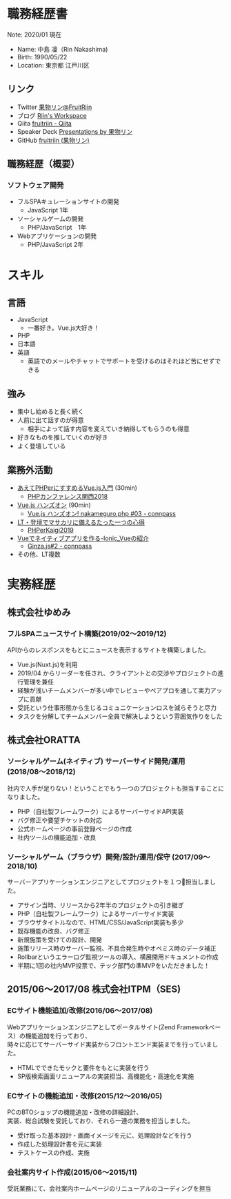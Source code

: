 # 職務経歴書
Note: 2020/01 現在

- Name: 中島 凜（Rin Nakashima)
- Birth: 1990/05/22
- Location: 東京都 江戸川区

## リンク
- Twitter [果物リン@FruitRiin](https://twitter.com/FruitRiin)
- ブログ [Riin's Workspace](https://www.riinswork.space/)
- Qiita [fruitriin \- Qiita](https://qiita.com/fruitriin)
- Speaker Deck [Presentations by 果物リン](https://speakerdeck.com/fruitriin/)
- GitHub [fruitriin \(果物リン\)](https://github.com/fruitriin/)


## 職務経歴（概要）
### ソフトウェア開発
- フルSPAキュレーションサイトの開発
  - JavaScript 1年
- ソーシャルゲームの開発
  - PHP/JavaScript　1年
- Webアプリケーションの開発
  - PHP/JavaScript 2年

# スキル
## 言語
- JavaScript
  - 一番好き。Vue.js大好き！
- PHP
- 日本語
- 英語
  - 英語でのメールやチャットでサポートを受けるのはそれほど苦にせずできる

## 強み
- 集中し始めると長く続く
- 人前に出て話すのが得意
  - 相手によって話す内容を変えていき納得してもらうのも得意
- 好きなものを推していくのが好き
- よく登壇している

## 業務外活動
- [あえてPHPerにすすめるVue\.js入門](https://speakerdeck.com/fruitriin/aetephpernisusumeruvue-dot-jsru-men) (30min)
  - [PHPカンファレンス関西2018](https://2018.kphpug.jp/)
- [Vue.js ハンズオン](https://gitpitch.com/fruitriin/slideshows/vueJsHandsOn#/) (90min)
  - [Vue\.js ハンズオン\! nakameguro\.php \#03 \- connpass](https://nakameguro-php.connpass.com/event/88145/)
- [LT・登壇でマサカリに備えるたった一つの心得](https://speakerdeck.com/fruitriin/knowledge-of-presentation-to-shield-from-hand-axes)
  - [PHPerKaigi2019](https://phperkaigi.jp/2019/)
- [Vueでネイティブアプリを作る-Ionic_Vueの紹介](https://speakerdeck.com/fruitriin/invitation-at-ionic-vue)
  - [Ginza\.js\#2 \- connpass](https://ginzajs.connpass.com/event/132446/)
- その他、LT複数

# 実務経歴
## 株式会社ゆめみ
### フルSPAニュースサイト構築(2019/02〜2019/12)
APIからのレスポンスをもとにニュースを表示するサイトを構築しました。

- Vue.js(Nuxt.js)を利用
- 2019/04 からリーダーを任され、クライアントとの交渉やプロジェクトの進行管理を兼任
- 経験が浅いチームメンバーが多い中でレビューやペアプロを通して実力アップに貢献
- 受託という仕事形態から生じるコミュニケーションロスを減らそうと尽力
- タスクを分解してチームメンバー全員で解決しようという雰囲気作りをした

## 株式会社ORATTA
### ソーシャルゲーム(ネイティブ) サーバーサイド開発/運用 (2018/08〜2018/12)
社内で人手が足りない！ということでもう一つのプロジェクトも担当することになりました。

- PHP（自社製フレームワーク）によるサーバーサイドAPI実装
- バグ修正や要望チケットの対応
- 公式ホームページの事前登録ページの作成
- 社内ツールの機能追加・改良

### ソーシャルゲーム（ブラウザ）開発/設計/運用/保守 (2017/09〜2018/10)
サーバーアプリケーションエンジニアとしてプロジェクトを１つ担当しました。

- アサイン当時、リリースから2年半のプロジェクトの引き継ぎ
- PHP（自社製フレームワーク）によるサーバーサイド実装
- ブラウザタイトルなので、HTML/CSS/JavaScript実装も多少
- 既存機能の改良、バグ修正
- 新規施策を受けての設計、開発
- 施策リリース時のサーバー監視、不具合発生時やオペミス時のデータ補正
- Rollbarというエラーログ監視ツールの導入、横展開用ドキュメントの作成
- 半期に1回の社内MVP投票で、テック部門の準MVPをいただきました！

## 2015/06〜2017/08 株式会社ITPM（SES) 
### ECサイト機能追加/改修(2016/06〜2017/08)

Webアプリケーションエンジニアとしてポータルサイト(Zend Frameworkベース）の機能追加を行っており、  
時々に応じてサーバーサイド実装からフロントエンド実装までを行っていました。

- HTMLでできたモックと要件をもとに実装を行う
- SP版検索画面リニューアルの実装担当、高機能化・高速化を実施

### ECサイトの機能追加・改修(2015/12〜2016/05)

PCのBTOショップの機能追加・改修の詳細設計、  
実装、総合試験を受託しており、それら一連の業務を担当しました。

- 受け取った基本設計・画面イメージを元に、処理設計などを行う
- 作成した処理設計書を元に実装
- テストケースの作成、実施

### 会社案内サイト作成(2015/06〜2015/11)

受託業務にて、会社案内ホームページのリニューアルのコーディングを担当
